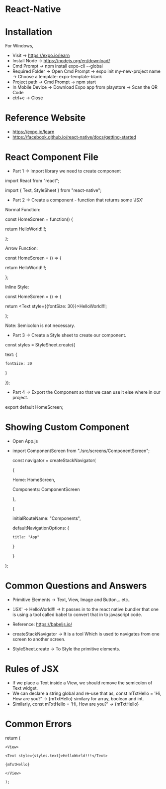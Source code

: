 # React-Native

# Installation

For Windows,

- Visit			-> https://expo.io/learn
- Install Node		-> https://nodejs.org/en/download/
- Cmd Prompt		-> npm install expo-cli --global
- Required Folder 	-> Open Cmd Prompt -> expo init my-new-project name -> Choose a template: expo-template-blank
- Project path		-> Cmd Prompt -> npm start
- In Mobile Device	-> Download Expo app from playstore -> Scan the QR Code
- ctrl+c			-> Close

# Reference Website

- https://expo.io/learn
- https://facebook.github.io/react-native/docs/getting-started


# React Component File

- Part 1 -> Import library we need to create component

import React from "react";

import { Text, StyleSheet } from "react-native";

- Part 2 -> Create a component - function that returns some 'JSX'

Normal Function:

const HomeScreen = function() {

  return <Text style={styles.text}>HelloWorld!!!</Text>;
  
};

Arrow Function:

const HomeScreen = () => {

  return <Text style={styles.text}>HelloWorld!!!</Text>;
  
};

Inline Style:

const HomeScreen = () => {

  return <Text style={{fontSize: 30}}>HelloWorld!!!</Text>;
  
};


Note: Semicolon is not necessary.

- Part 3 -> Create a Style sheet to create our component.

const styles = StyleSheet.create({

  text: {
  
    fontSize: 30
    
  }  
  
});

- Part 4 -> Export the Component so that we caan use it else where in our project.

export default HomeScreen;

# Showing Custom Component

- Open App.js 
- import ComponentScreen from "./src/screens/ComponentScreen";

  const navigator = createStackNavigator(

  {
  
    Home: HomeScreen,
    
    Components: ComponentScreen
    
  },
  
  {
  
    initialRouteName: "Components",
    
    defaultNavigationOptions: {
    
      title: "App"
      
    }
    
  }
  
);

# Common Questions and Answers

- Primitive Elements -> Text, View, Image and Button,.. etc..
- 'JSX' -> <Text style={styles.text}>HelloWorld!!!</Text> -> It passes in to the react native bundler that one is using a 
  tool called babel to convert that in to javascript code.

- Reference: https://babeljs.io/

- createStackNavigator -> It is a tool Which is used to navigates from one screen to another screen.
- StyleSheet.create -> To Style the primitive elements.

# Rules of JSX

- If we place a Text inside a View, we should remove the semicolon of Text widget.
- We can declare a string global and re-use that as, const mTxtHello = 'Hi, How are you?' -> <Text>{mTxtHello}</Text> similary for         array, boolean and int.
- Similarly,  const mTxtHello = <Text>'Hi, How are you?'</Text> -> {mTxtHello}

# Common Errors

return (

    <View>
    
    <Text style={styles.text}>HelloWorld!!!</Text>
    
    {mTxtHello}
    
    </View>
    
    );
    
